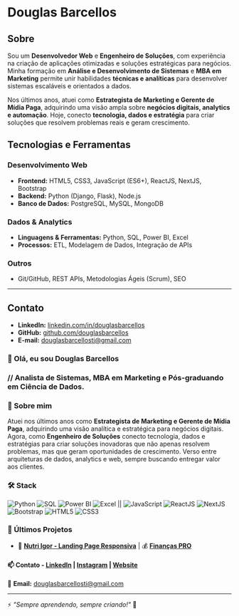# Douglas Barcellos  

## Sobre  
Sou um **Desenvolvedor Web** e **Engenheiro de Soluções**, com experiência na criação de aplicações otimizadas e soluções estratégicas para negócios. Minha formação em **Análise e Desenvolvimento de Sistemas** e **MBA em Marketing** permite unir habilidades **técnicas e analíticas** para desenvolver sistemas escaláveis e orientados a dados.  

Nos últimos anos, atuei como **Estrategista de Marketing e Gerente de Mídia Paga**, adquirindo uma visão ampla sobre **negócios digitais, analytics e automação**. Hoje, conecto **tecnologia, dados e estratégia** para criar soluções que resolvem problemas reais e geram crescimento.  

## Tecnologias e Ferramentas  
### **Desenvolvimento Web**  
- **Frontend:** HTML5, CSS3, JavaScript (ES6+), ReactJS, NextJS, Bootstrap  
- **Backend:** Python (Django, Flask), Node.js  
- **Banco de Dados:** PostgreSQL, MySQL, MongoDB  

### **Dados & Analytics**  
- **Linguagens & Ferramentas:** Python, SQL, Power BI, Excel  
- **Processos:** ETL, Modelagem de Dados, Integração de APIs  

### **Outros**  
- Git/GitHub, REST APIs, Metodologias Ágeis (Scrum), SEO  

---

## Contato  
- **LinkedIn:** [linkedin.com/in/douglasbarcellos](https://www.linkedin.com/in/douglasbarcellos/)  
- **GitHub:** [github.com/douglasbarcellos](https://github.com/douglasbarcellos/)  
- **E-mail:** [douglasbarcellosti@gmail.com](mailto:douglasbarcellosti@gmail.com)  



### 👋 Olá, eu sou Douglas Barcellos 
### // Analista de Sistemas, MBA em Marketing e Pós-graduando em Ciência de Dados.

### 🚀 Sobre mim

Atuei nos últimos anos como **Estrategista de Marketing e Gerente de Mídia Paga**, adquirindo uma visão analítica e estratégica para negócios digitais. Agora, como **Engenheiro de Soluções** conecto tecnologia, dados e estratégias para criar soluções inovadoras que não apenas resolvem problemas, mas que geram oportunidades de crescimento. Verso entre arquiteturas de dados, analytics e web, sempre buscando entregar valor aos clientes.  

### 🛠️ Stack
![Python](https://img.shields.io/badge/-Python-3776AB?style=flat-square&logo=python&logoColor=white)
![SQL](https://img.shields.io/badge/-SQL-4479A1?style=flat-square&logo=mysql&logoColor=white)
![Power BI](https://img.shields.io/badge/-Power%20BI-F2C811?style=flat-square&logo=power-bi&logoColor=black)
![Excel](https://img.shields.io/badge/-Excel-217346?style=flat-square&logo=microsoft-excel&logoColor=white) ||
![JavaScript](https://img.shields.io/badge/-JavaScript-F7DF1E?style=flat-square&logo=javascript&logoColor=black)
![ReactJS](https://img.shields.io/badge/-ReactJS-61DAFB?style=flat-square&logo=react&logoColor=black)
![NextJS](https://img.shields.io/badge/-NextJS-000000?style=flat-square&logo=next.js&logoColor=white)
![Bootstrap](https://img.shields.io/badge/-Bootstrap-7952B3?style=flat-square&logo=bootstrap&logoColor=white)
![HTML5](https://img.shields.io/badge/-HTML5-E34F26?style=flat-square&logo=html5&logoColor=white)
![CSS3](https://img.shields.io/badge/-CSS3-1572B6?style=flat-square&logo=css3&logoColor=white)

### 📌 Últimos Projetos
- 🎨 [**Nutri Igor - Landing Page Responsiva**](https://nutriigor.com.br/) | 💰 [**Finanças PRO**](https://douglasbarcellos.github.io/financaspro/)
  
#### 📫 Contato - [LinkedIn](https://www.linkedin.com/in/douglasbarcellos) | [Instagram](https://www.instagram.com/douglasbarcelloss) | [Website](https://github.com/douglasbarcellos)

📧 **Email:** douglasbarcellosti@gmail.com

---
⚡ *"Sempre aprendendo, sempre criando!"* 🚀

